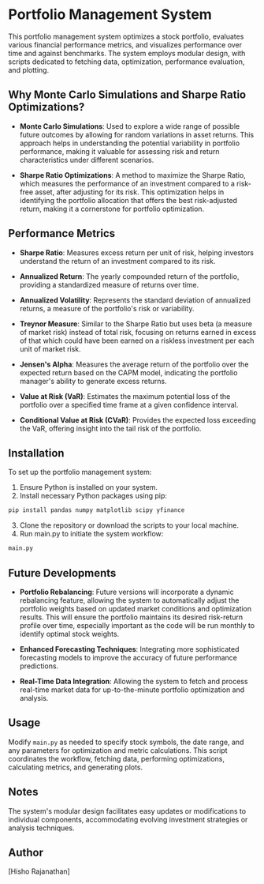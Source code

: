 # Portfolio Management System

This portfolio management system optimizes a stock portfolio, evaluates various financial performance metrics, and visualizes performance over time and against benchmarks. The system employs modular design, with scripts dedicated to fetching data, optimization, performance evaluation, and plotting.

## Why Monte Carlo Simulations and Sharpe Ratio Optimizations?

- **Monte Carlo Simulations**: Used to explore a wide range of possible future outcomes by allowing for random variations in asset returns. This approach helps in understanding the potential variability in portfolio performance, making it valuable for assessing risk and return characteristics under different scenarios.

- **Sharpe Ratio Optimizations**: A method to maximize the Sharpe Ratio, which measures the performance of an investment compared to a risk-free asset, after adjusting for its risk. This optimization helps in identifying the portfolio allocation that offers the best risk-adjusted return, making it a cornerstone for portfolio optimization.

## Performance Metrics

- **Sharpe Ratio**: Measures excess return per unit of risk, helping investors understand the return of an investment compared to its risk.

- **Annualized Return**: The yearly compounded return of the portfolio, providing a standardized measure of returns over time.

- **Annualized Volatility**: Represents the standard deviation of annualized returns, a measure of the portfolio's risk or variability.

- **Treynor Measure**: Similar to the Sharpe Ratio but uses beta (a measure of market risk) instead of total risk, focusing on returns earned in excess of that which could have been earned on a riskless investment per each unit of market risk.

- **Jensen's Alpha**: Measures the average return of the portfolio over the expected return based on the CAPM model, indicating the portfolio manager's ability to generate excess returns.

- **Value at Risk (VaR)**: Estimates the maximum potential loss of the portfolio over a specified time frame at a given confidence interval.

- **Conditional Value at Risk (CVaR)**: Provides the expected loss exceeding the VaR, offering insight into the tail risk of the portfolio.

## Installation

To set up the portfolio management system:

1. Ensure Python is installed on your system.
2. Install necessary Python packages using pip:

```python
pip install pandas numpy matplotlib scipy yfinance
```

3. Clone the repository or download the scripts to your local machine.
4. Run main.py to initiate the system workflow:

```python
main.py
```
## Future Developments

- **Portfolio Rebalancing**: Future versions will incorporate a dynamic rebalancing feature, allowing the system to automatically adjust the portfolio weights based on updated market conditions and optimization results. This will ensure the portfolio maintains its desired risk-return profile over time, especially important as the code will be run monthly to identify optimal stock weights.

- **Enhanced Forecasting Techniques**: Integrating more sophisticated forecasting models to improve the accuracy of future performance predictions.

- **Real-Time Data Integration**: Allowing the system to fetch and process real-time market data for up-to-the-minute portfolio optimization and analysis.

## Usage

Modify `main.py` as needed to specify stock symbols, the date range, and any parameters for optimization and metric calculations. This script coordinates the workflow, fetching data, performing optimizations, calculating metrics, and generating plots.

## Notes

The system's modular design facilitates easy updates or modifications to individual components, accommodating evolving investment strategies or analysis techniques.

## Author
[Hisho Rajanathan]